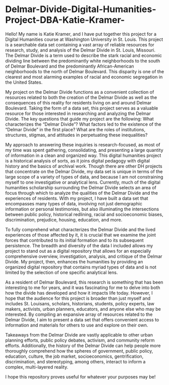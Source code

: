# Delmar-Divide-Digital-Humanities-Project-DBA-Katie-Kramer-

Hello! My name is Katie Kramer, and I have put together this project for a Digital Humanities course at Washington University in St. Louis. This project is a searchable data set containing a vast array of reliable resources for research, study, and analysis of the Delmar Divide in St. Louis, Missouri. The Delmar Divide is a term used to describe the stark racial and economic dividing line between the predominantly white neighborhoods to the south of Delmar Boulevard and the predominantly African-American neighborhoods to the north of Delmar Boulevard. This disparity is one of the clearest and most alarming examples of racial and economic segregation in the United States. 

My project on the Delmar Divide functions as a convenient collection of resources related to both the creation of the Delmar Divide as well as the consequences of this reality for residents living on and around Delmar Boulevard. Taking the form of a data set, this project serves as a valuable resource for those interested in researching and analyzing the Delmar Divide. The key questions that guide my project are the following: What characterizes the “Delmar Divide”? What factors led to the existence of the “Delmar Divide” in the first place? What are the roles of institutions, structures, stigmas, and attitudes in perpetuating these inequalities? 
	
My approach to answering these inquiries is research-focused, as most of my time was spent gathering, consolidating, and presenting a large quantity of information in a clean and organized way. This digital humanities project is a historical analysis of sorts, as it joins digital pedagogy with digital history and the basics of archival work. Though there are other DH projects that concentrate on the Delmar Divide, my data set is unique in terms of the large scope of a variety of types of data, and because I am not constraining myself to one investigative or analytical lens. Currently, much of the digital humanities scholarship surrounding the Delmar Divide selects an area of focus through which to analyze the qualities of the Delmar Divide and the experiences of residents. With my project, I have built a data set that encompasses many types of data, involving not just demographic information or personal testimonies, but also illuminating the intersections between public policy, historical redlining, racial and socioeconomic biases, discrimination, prejudice, housing, education, and more. 
  
To fully comprehend what characterizes the Delmar Divide and the lived experiences of those affected by it, it is crucial that we examine the joint forces that contributed to its initial formation and to its subsequent persistence. The breadth and diversity of the data I included allows my project to stand out as a digital repository that allows for an especially comprehensive overview, investigation, analysis, and critique of the Delmar Divide. My project, then, enhances the humanities by providing an organized digital repository that contains myriad types of data and is not limited by the selection of one specific analytical lens. 
  
As a resident of Delmar Boulevard, this research is something that has been interesting to me for years, and it was fascinating for me to delve into both how the divide has developed and how it impacts life today. However, I hope that the audience for this project is broader than just myself and includes St. Louisans, scholars, historians, students, policy experts, law makers, activists, urban planners, educators, and anyone else who may be interested. By compiling an expansive array of resources related to the Delmar Divide, I aim to present a data set that offers convenient access to information and materials for others to use and explore on their own. 
	
Takeaways from the Delmar Divide are vastly applicable to other urban planning efforts, public policy debates, activism, and community reform efforts. Additionally, the history of the Delmar Divide can help people more thoroughly comprehend how the spheres of government, public policy, education, culture, the job market, socioeconomics, gentrification, discrimination, and stereotyping, among others, interact to inform a complex, multi-layered reality.
	
I hope this repository proves useful for whatever your purposes may be!
